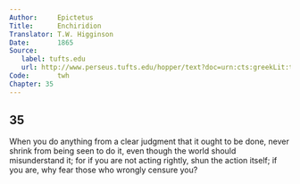 ```yaml
---
Author:     Epictetus  
Title:      Enchiridion  
Translator: T.W. Higginson  
Date:       1865  
Source:
   label: tufts.edu
   url: http://www.perseus.tufts.edu/hopper/text?doc=urn:cts:greekLit:tlg0557.tlg002.perseus-eng2:1
Code:       twh  
Chapter: 35
---
```

##  35

When you do anything from a clear judgment that it ought to be done, never
shrink from being seen to do it, even though the world should misunderstand it;
for if you are not acting rightly, shun the action itself; if you are, why fear
those who wrongly censure you?


